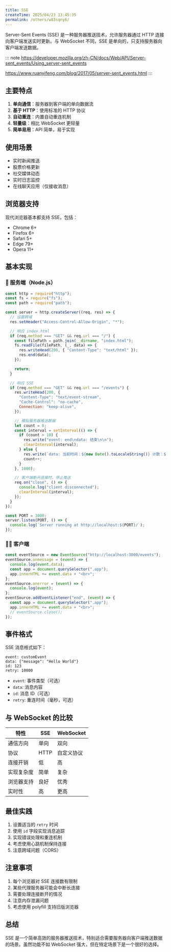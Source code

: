 ```yaml
---
title: SSE
createTime: 2025/04/23 13:45:35
permalink: /others/w83sqny6/
---
```


Server-Sent Events (SSE) 是一种服务器推送技术，允许服务器通过 HTTP 连接向客户端发送实时更新。与 WebSocket 不同，SSE 是单向的，只支持服务器向客户端发送数据。

::: note
<https://developer.mozilla.org/zh-CN/docs/Web/API/Server-sent_events/Using_server-sent_events>

<https://www.ruanyifeng.com/blog/2017/05/server-sent_events.html>
:::

## 主要特点

1. **单向通信**：服务器到客户端的单向数据流
2. **基于 HTTP**：使用标准的 HTTP 协议
3. **自动重连**：内置自动重连机制
4. **轻量级**：相比 WebSocket 更轻量
5. **简单易用**：API 简单，易于实现

## 使用场景

- 实时新闻推送
- 股票价格更新
- 社交媒体动态
- 实时日志监控
- 在线聊天应用（仅接收消息）

## 浏览器支持

现代浏览器基本都支持 SSE，包括：

- Chrome 6+
- Firefox 6+
- Safari 5+
- Edge 79+
- Opera 11+

## 基本实现

### 🏢 服务端（Node.js）

```javascript
const http = require("http");
const fs = require("fs");
const path = require("path");

const server = http.createServer((req, res) => {
  // 设置跨域
  res.setHeader("Access-Control-Allow-Origin", "*");

  // 响应 index.html
  if (req.method === "GET" && req.url === "/") {
    const filePath = path.join(__dirname, "index.html");
    fs.readFile(filePath, (_, data) => {
      res.writeHead(200, { "Content-Type": "text/html" });
      res.end(data);
    });

    return;
  }

  // 响应 SSE
  if (req.method === "GET" && req.url === "/events") {
    res.writeHead(200, {
      "Content-Type": "text/event-stream",
      "Cache-Control": "no-cache",
      Connection: "keep-alive",
    });

    // 模拟服务器推送数据
    let count = 0;
    const interval = setInterval(() => {
      if (count > 10) {
        res.write("event: end\ndata: 结束\n\n");
        clearInterval(interval);
      } else {
        res.write(`data: 当前时间：${new Date().toLocaleString()} 计数：${count}\n\n`);
        count++;
      }
    }, 1000);

    // 客户端断开连接时，停止推送
    req.on("close", () => {
      console.log("client disconnected");
      clearInterval(interval);
    });
  }
});

const PORT = 3000;
server.listen(PORT, () => {
  console.log(`Server running at http://localhost:${PORT}/`);
});
```

### 🧑‍💻 客户端

```javascript
const eventSource = new EventSource("http://localhost:3000/events");
eventSource.onmessage = (event) => {
  console.log(event.data);
  const app = document.querySelector(".app");
  app.innerHTML += event.data + "<br>";
};
eventSource.onerror = (event) => {
  console.log(event);
};
eventSource.addEventListener("end", (event) => {
  const app = document.querySelector(".app");
  app.innerHTML += event.data + "<br>";
  // eventSource.close();
});
```

## 事件格式

SSE 消息格式如下：

```
event: customEvent
data: {"message": "Hello World"}
id: 123
retry: 10000

```

- `event`: 事件类型（可选）
- `data`: 消息内容
- `id`: 消息 ID（可选）
- `retry`: 重连时间（毫秒，可选）

## 与 WebSocket 的比较

| 特性       | SSE  | WebSocket  |
| ---------- | ---- | ---------- |
| 通信方向   | 单向 | 双向       |
| 协议       | HTTP | 自定义协议 |
| 连接开销   | 低   | 高         |
| 实现复杂度 | 简单 | 复杂       |
| 浏览器支持 | 良好 | 优秀       |
| 实时性     | 高   | 更高       |

## 最佳实践

1. 设置适当的 `retry` 时间
2. 使用 `id` 字段实现消息追踪
3. 实现错误处理和重连机制
4. 考虑使用心跳机制保持连接
5. 注意跨域问题（CORS）

## 注意事项

1. 每个浏览器对 SSE 连接数有限制
2. 某些代理服务器可能会中断长连接
3. 需要处理连接断开的情况
4. 注意内存泄漏问题
5. 考虑使用 polyfill 支持旧版浏览器

## 总结

SSE 是一个简单高效的服务器推送技术，特别适合需要服务器向客户端推送数据的场景。虽然功能不如 WebSocket 强大，但在特定场景下是一个很好的选择。
